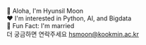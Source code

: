 🤟 Aloha, I'm Hyunsil Moon  
❤️ I'm interested in Python, AI, and Bigdata  
🫢 Fun Fact: I'm married  
더 궁금하면 연락주세요 hsmoon@kookmin.ac.kr